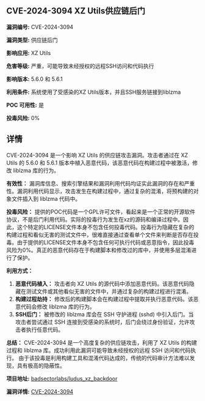 ## CVE-2024-3094 XZ Utils供应链后门

**漏洞编号:** CVE-2024-3094

**漏洞类型:** 供应链后门

**影响应用:** XZ Utils

**危害等级:** 严重，可能导致未经授权的远程SSH访问和代码执行

**影响版本:** 5.6.0 和 5.6.1

**利用条件:** 系统使用了受感染的XZ Utils版本，并且SSH服务链接到liblzma

**POC 可用性:** 是

**投毒风险:** 0%

## 详情

CVE-2024-3094 是一个影响 XZ Utils 的供应链攻击漏洞。攻击者通过在 XZ Utils 的 5.6.0 和 5.6.1 版本中植入恶意代码，该恶意代码在构建过程中被激活，修改 liblzma 库的行为。

**有效性：**
漏洞库信息、搜索引擎结果和漏洞利用代码均证实此漏洞的存在和严重性。漏洞利用代码显示，攻击发生在构建过程中，通过复杂的混淆，将预构建的对象文件插入到 liblzma 代码中。

**投毒风险：**
提供的POC代码是一个GPL许可文件，看起来是一个正常的开源软件协议，不是后门利用代码。实际的投毒行为发生在xz的源码和编译过程中。因此，这个特定的LICENSE文件本身不包含任何投毒代码。投毒行为隐藏在复杂的构建过程和看似无害的测试文件中，很难直接通过查看单个文件来判断是否存在投毒。由于提供的LICENSE文件本身不包含任何可执行代码或恶意指令，因此投毒风险为0%。真正的恶意代码存在于构建脚本和修改过的库中，并使用多层混淆进行了保护。

**利用方式：**
1.  **恶意代码植入：** 攻击者向 XZ Utils 的源代码中添加恶意代码。该恶意代码隐藏在测试文件或其他看似无害的文件中，并通过复杂的构建过程进行混淆。
2.  **构建过程劫持：** 修改后的构建脚本会在构建过程中提取并执行恶意代码。该恶意代码会修改 liblzma 库的行为。
3.  **SSH后门：** 被修改的 liblzma 库会在 SSH 守护进程 (sshd) 中引入后门。当攻击者尝试通过 SSH 连接到受感染的系统时，后门会绕过身份验证，允许攻击者执行任意代码。

**总结：** CVE-2024-3094 是一个高度复杂的供应链攻击，利用了 XZ Utils 的构建过程和 liblzma 库。成功利用此漏洞可能导致未经授权的远程 SSH 访问和代码执行。 由于该投毒是利用构建工具和混淆代码达成的，传统的代码审计方法难以发现，具有极高的隐蔽性。

**项目地址:** [badsectorlabs/ludus_xz_backdoor](https://github.com/badsectorlabs/ludus_xz_backdoor)

**漏洞详情:** [CVE-2024-3094](https://nvd.nist.gov/vuln/detail/CVE-2024-3094)